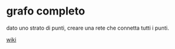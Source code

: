 # grafo completo
dato uno strato di punti, creare una rete che connetta tutti i punti.

[wiki](https://it.wikipedia.org/wiki/Grafo_completo)
